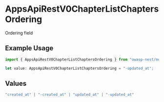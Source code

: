 # AppsApiRestV0ChapterListChaptersOrdering

Ordering field

## Example Usage

```typescript
import { AppsApiRestV0ChapterListChaptersOrdering } from "owasp-nest/models/operations";

let value: AppsApiRestV0ChapterListChaptersOrdering = "-updated_at";
```

## Values

```typescript
"created_at" | "-created_at" | "updated_at" | "-updated_at"
```